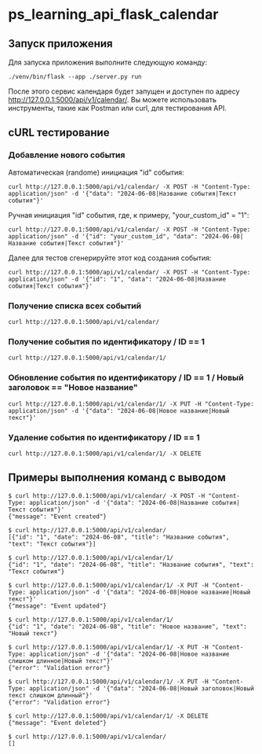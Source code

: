 # ps_learning_api_flask_calendar

## Запуск приложения

Для запуска приложения выполните следующую команду:

```
./venv/bin/flask --app ./server.py run
```

После этого сервис календаря будет запущен и доступен по адресу http://127.0.0.1:5000/api/v1/calendar/. Вы можете использовать инструменты, такие как Postman или curl, для тестирования API.

## cURL тестирование

### Добавление нового события

Автоматическая (randome) инициация "id" события:
```
curl http://127.0.0.1:5000/api/v1/calendar/ -X POST -H "Content-Type: application/json" -d '{"data": "2024-06-08|Название события|Текст события"}'
```
Ручная инициация "id" события, где, к примеру, "your_custom_id" = "1":
```
curl http://127.0.0.1:5000/api/v1/calendar/ -X POST -H "Content-Type: application/json" -d '{"id": "your_custom_id", "data": "2024-06-08|Название события|Текст события"}'

```
Далее для тестов сгенерируйте этот код создания события:
```
curl http://127.0.0.1:5000/api/v1/calendar/ -X POST -H "Content-Type: application/json" -d '{"id": "1", "data": "2024-06-08|Название события|Текст события"}'

```

### Получение списка всех событий
```
curl http://127.0.0.1:5000/api/v1/calendar/
```

### Получение события по идентификатору / ID == 1
```
curl http://127.0.0.1:5000/api/v1/calendar/1/
```

### Обновление события по идентификатору / ID == 1 / Новый заголовок == "Новое название"
```
curl http://127.0.0.1:5000/api/v1/calendar/1/ -X PUT -H "Content-Type: application/json" -d '{"data": "2024-06-08|Новое название|Новый текст"}'
```

### Удаление события по идентификатору / ID == 1
```
curl http://127.0.0.1:5000/api/v1/calendar/1/ -X DELETE
```

## Примеры выполнения команд с выводом

```
$ curl http://127.0.0.1:5000/api/v1/calendar/ -X POST -H "Content-Type: application/json" -d '{"data": "2024-06-08|Название события|Текст события"}'
{"message": "Event created"}

$ curl http://127.0.0.1:5000/api/v1/calendar/
[{"id": "1", "date": "2024-06-08", "title": "Название события", "text": "Текст события"}]

$ curl http://127.0.0.1:5000/api/v1/calendar/1/
{"id": "1", "date": "2024-06-08", "title": "Название события", "text": "Текст события"}

$ curl http://127.0.0.1:5000/api/v1/calendar/1/ -X PUT -H "Content-Type: application/json" -d '{"data": "2024-06-08|Новое название|Новый текст"}'
{"message": "Event updated"}

$ curl http://127.0.0.1:5000/api/v1/calendar/1/
{"id": "1", "date": "2024-06-08", "title": "Новое название", "text": "Новый текст"}

$ curl http://127.0.0.1:5000/api/v1/calendar/1/ -X PUT -H "Content-Type: application/json" -d '{"data": "2024-06-08|Новое название слишком длинное|Новый текст"}'
{"error": "Validation error"}

$ curl http://127.0.0.1:5000/api/v1/calendar/1/ -X PUT -H "Content-Type: application/json" -d '{"data": "2024-06-08|Новый заголовок|Новый текст слишком длинный"}'
{"error": "Validation error"}

$ curl http://127.0.0.1:5000/api/v1/calendar/1/ -X DELETE
{"message": "Event deleted"}

$ curl http://127.0.0.1:5000/api/v1/calendar/
[]
```
